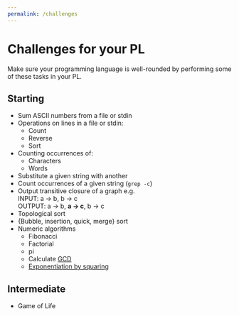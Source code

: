 ```yaml
---
permalink: /challenges
---
```

# Challenges for your PL
Make sure your programming language is well-rounded by performing some of these tasks in your PL.

## Starting
* Sum ASCII numbers from a file or stdin
* Operations on lines in a file or stdin:
  * Count
  * Reverse
  * Sort
* Counting occurrences of:
  * Characters
  * Words
* Substitute a given string with another
* Count occurrences of a given string (`grep -c`)
* Output transitive closure of a graph e.g.  
    INPUT: a -> b, b -> c  
    OUTPUT: a -> b, **a -> c**, b -> c  
* Topological sort
* {Bubble, insertion, quick, merge} sort
* Numeric algorithms
  * Fibonacci
  * Factorial
  * pi
  * Calculate [GCD](https://en.wikipedia.org/wiki/Greatest_common_divisor#Using_Euclid's_algorithm)
  * [Exponentiation by squaring](https://en.wikipedia.org/wiki/Exponentiation_by_squaring)

## Intermediate
* Game of Life
